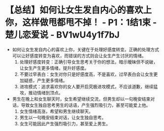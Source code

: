 # 【总结】如何让女生发自内心的喜欢上你，这样做甩都甩不掉！ - P1：1结1束 - 楚儿恋爱说 - BV1wU4y1f7bJ

-   如何让女生发自内心的喜欢上你，关键在于处理好感度转变。正确的处理方式可以让好感度转变为喜欢，而错误的方式则会让女生产生讨厌的情绪。
    1.  处理好感度转变：正确引导女生思考关于你的想法，暗示暧昧但不说破，让女生产生更多情绪，提升好感度。
    2.  不要过早表白：女生对你只是好感度高，不是喜欢，过早表白会让女生更加疑惑，产生更多情绪。
    3.  进攻模式：追求喜欢你的女人要开启究极进攻模式，不应该道歉，继续猛攻，推动情绪到顶点。
-   男生在晚上和女生聊天时，女生希望继续交流，但男生却以一句晚安结束对话，导致女生独自思考男生的话语，产生强烈吸引力，甚至可能爱上他。
    1.  女生情绪高涨，希望和男生继续聊天。
    2.  男生以一句晚安结束对话，让女生独自思考。
    3.  女生可能因此产生强烈吸引力，甚至爱上男生。